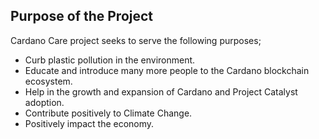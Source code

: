 ## Purpose of the Project

Cardano Care project seeks to serve the following purposes;

* Curb plastic pollution in the environment.
* Educate and introduce many more people to the Cardano blockchain ecosystem.
* Help in the growth and expansion of Cardano and Project Catalyst adoption. 
* Contribute positively to Climate Change.
* Positively impact the economy.
